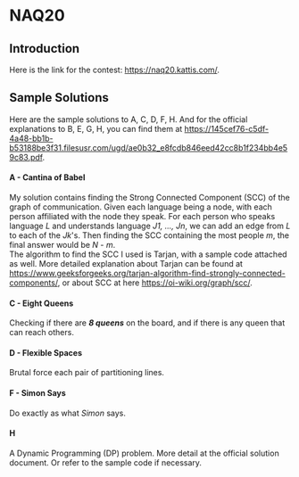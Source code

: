 # NAQ20

## Introduction
Here is the link for the contest: https://naq20.kattis.com/. 

## Sample Solutions
Here are the sample solutions to A, C, D, F, H. And for the official explanations to B, E, G, H, you can find them at https://145cef76-c5df-4a48-bb1b-b53188be3f31.filesusr.com/ugd/ae0b32_e8fcdb846eed42cc8b1f234bb4e59c83.pdf.

#### A - Cantina of Babel
My solution contains finding the Strong Connected Component (SCC) of the graph of communication. Given each language being a node, with each person affiliated with the node they speak. For each person who speaks language _L_ and understands language _J1, ..., Jn_, we can add an edge from _L_ to each of the _Jk_'s. Then finding the SCC containing the most people _m_, the final answer would be _N_ - _m_.  
The algorithm to find the SCC I used is Tarjan, with a sample code attached as well. More detailed explanation about Tarjan can be found at https://www.geeksforgeeks.org/tarjan-algorithm-find-strongly-connected-components/, or about SCC at here https://oi-wiki.org/graph/scc/.
#### C - Eight Queens
Checking if there are ___8 queens___ on the board, and if there is any queen that can reach others.
#### D - Flexible Spaces
Brutal force each pair of partitioning lines.
#### F - Simon Says
Do exactly as what _Simon_ says.
#### H
A Dynamic Programming (DP) problem. More detail at the official solution document. Or refer to the sample code if necessary.